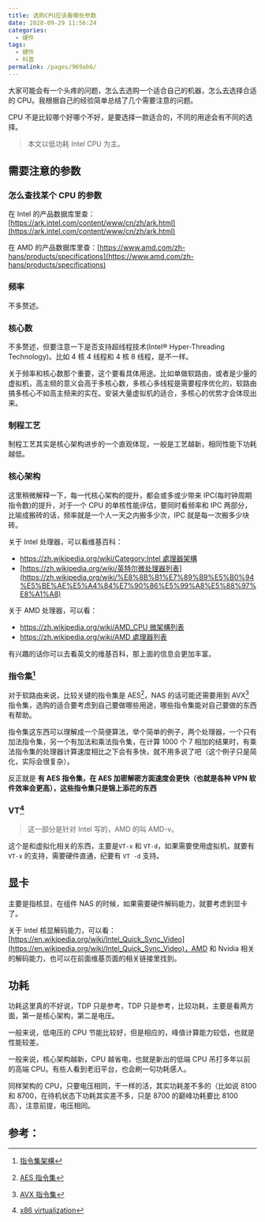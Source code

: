 ```yaml
---
title: 选购CPU应该看哪些参数
date: 2020-09-29 11:56:24
categories:
  - 硬件
tags:
  - 硬件
  - 科普
permalink: /pages/969ab6/
---
```


大家可能会有一个头疼的问题，怎么去选购一个适合自己的机器，怎么去选择合适的 CPU。我根据自己的经验简单总结了几个需要注意的问题。

CPU 不是比较哪个好哪个不好，是要选择一款适合的，不同的用途会有不同的选择。

> 本文以低功耗 Intel CPU 为主。

## 需要注意的参数

### 怎么查找某个 CPU 的参数

在 Intel 的产品数据库里查：[https://ark.intel.com/content/www/cn/zh/ark.html](https://ark.intel.com/content/www/cn/zh/ark.html)

在 AMD 的产品数据库里查：[https://www.amd.com/zh-hans/products/specifications](https://www.amd.com/zh-hans/products/specifications)

### 频率

不多赘述。

### 核心数

不多赘述，但要注意一下是否支持超线程技术(Intel® Hyper-Threading Technology)。比如 4 核 4 线程和 4 核 8 线程，是不一样。

关于频率和核心数那个重要，这个要看具体用途。比如单做软路由，或者是少量的虚拟机，高主频的意义会高于多核心数，多核心多线程是需要程序优化的，软路由搞多核心不如高主频来的实在。安装大量虚拟机的适合，多核心的优势才会体现出来。

### 制程工艺

制程工艺其实是核心架构进步的一个直观体现，一般是工艺越新，相同性能下功耗越低。

### 核心架构

这里稍微解释一下，每一代核心架构的提升，都会或多或少带来 IPC(每时钟周期指令数)的提升，对于一个 CPU 的单核性能评估，要同时看频率和 IPC 两部分，比喻成搬砖的话，频率就是一个人一天之内搬多少次，IPC 就是每一次搬多少块砖。

关于 Intel 处理器，可以看维基百科：

- [https://zh.wikipedia.org/wiki/Category:Intel 處理器架構](https://zh.wikipedia.org/wiki/Category:Intel%E8%99%95%E7%90%86%E5%99%A8%E6%9E%B6%E6%A7%8B)
- [https://zh.wikipedia.org/wiki/英特尔微处理器列表](https://zh.wikipedia.org/wiki/%E8%8B%B1%E7%89%B9%E5%B0%94%E5%BE%AE%E5%A4%84%E7%90%86%E5%99%A8%E5%88%97%E8%A1%A8)

关于 AMD 处理器，可以看：

- [https://zh.wikipedia.org/wiki/AMD_CPU 微架構列表](https://zh.wikipedia.org/wiki/AMD_CPU%E5%BE%AE%E6%9E%B6%E6%A7%8B%E5%88%97%E8%A1%A8)
- [https://zh.wikipedia.org/wiki/AMD 處理器列表](https://zh.wikipedia.org/wiki/AMD%E8%99%95%E7%90%86%E5%99%A8%E5%88%97%E8%A1%A8)

有兴趣的话你可以去看英文的维基百科，那上面的信息会更加丰富。

### 指令集[^指令集]

对于软路由来说，比较关键的指令集是 AES[^aes指令集]，NAS 的话可能还需要用到 AVX[^avx指令集] 指令集，选购的适合要考虑到自己要做哪些用途，哪些指令集能对自己要做的东西有帮助。

指令集这东西可以理解成一个简便算法，举个简单的例子，两个处理器，一个只有加法指令集，另一个有加法和乘法指令集，在计算 1000 个 7 相加的结果时，有乘法指令集的处理器计算速度相比之下会有多快，就不用多说了吧（这个例子只是简化，实际会很复杂）。

反正就是 **有 AES 指令集，在 AES 加密解密方面速度会更快（也就是各种 VPN 软件效率会更高），这些指令集只是锦上添花的东西**

### VT[^x86virtualization]

> 这一部分是针对 Intel 写的，AMD 的叫 AMD-v。

这个是和虚拟化相关的东西，主要是`VT-x` 和 `VT-d`，如果需要使用虚拟机，就要有 `VT-x` 的支持，需要硬件直通，纪要有 `VT -d` 支持。

## 显卡

主要是指核显，在组件 NAS 的时候，如果需要硬件解码能力，就要考虑到显卡了。

关于 Intel 核显解码能力，可以看：[https://en.wikipedia.org/wiki/Intel_Quick_Sync_Video](https://en.wikipedia.org/wiki/Intel_Quick_Sync_Video)，AMD 和 Nvidia 相关的解码能力，也可以在前面维基页面的相关链接里找到。

## 功耗

功耗这里真的不好说，TDP 只是参考，TDP 只是参考，比较功耗，主要是看两方面，第一是核心架构，第二是电压。

一般来说，低电压的 CPU 节能比较好，但是相应的，峰值计算能力较低，也就是性能较差。

一般来说，核心架构越新，CPU 越省电，也就是新出的低端 CPU 吊打多年以前的高端 CPU。有些人看到老旧平台，也会刷一句功耗感人。

同样架构的 CPU，只要电压相同，干一样的活，其实功耗差不多的（比如说 8100 和 8700，在待机状态下功耗其实差不多，只是 8700 的巅峰功耗要比 8100 高），注意前提，电压相同。

## 参考：

[^指令集]: [指令集架構](https://zh.wikipedia.org/wiki/%E6%8C%87%E4%BB%A4%E9%9B%86%E6%9E%B6%E6%A7%8B)
[^aes指令集]: [AES 指令集](https://zh.wikipedia.org/wiki/AES%E6%8C%87%E4%BB%A4%E9%9B%86)
[^avx指令集]: [AVX 指令集](https://zh.wikipedia.org/wiki/AVX%E6%8C%87%E4%BB%A4%E9%9B%86)
[^x86virtualization]: [x86 virtualization](https://en.wikipedia.org/wiki/X86_virtualization)
